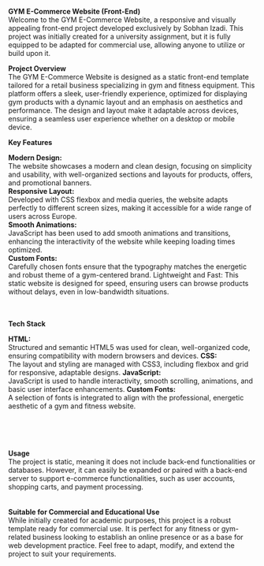 <b>GYM E-Commerce Website (Front-End)  </b> <br>
Welcome to the GYM E-Commerce Website, a responsive and visually appealing front-end project developed exclusively by Sobhan Izadi. This project was initially created for a university assignment, but it is fully equipped to be adapted for commercial use, allowing anyone to utilize or build upon it.


 <b>Project Overview  </b><br>
The GYM E-Commerce Website is designed as a static front-end template tailored for a retail business specializing in gym and fitness equipment. This platform offers a sleek, user-friendly experience, optimized for displaying gym products with a dynamic layout and an emphasis on aesthetics and performance. The design and layout make it adaptable across devices, ensuring a seamless user experience whether on a desktop or mobile device.



<b> Key Features  </b>  <br>

<b>Modern Design:   </b>  <br>
The website showcases a modern and clean design, focusing on simplicity and usability, with well-organized sections and layouts for products, offers, and promotional banners.
<br>
<b>Responsive Layout:   </b>  <br>
Developed with CSS flexbox and media queries, the website adapts perfectly to different screen sizes, making it accessible for a wide range of users across Europe.
<br>
<b>Smooth Animations:   </b>  <br>
JavaScript has been used to add smooth animations and transitions, enhancing the interactivity of the website while keeping loading times optimized.
<br>
<b>Custom Fonts:   </b>  <br>
Carefully chosen fonts ensure that the typography matches the energetic and robust theme of a gym-centered brand.
Lightweight and Fast: This static website is designed for speed, ensuring users can browse products without delays, even in low-bandwidth situations.


<br><br>
<b>Tech Stack  </b>  <br>

<b>HTML:  </b>  <br>
Structured and semantic HTML5 was used for clean, well-organized code, ensuring compatibility with modern browsers and devices.
<b>CSS:  </b>  <br>
The layout and styling are managed with CSS3, including flexbox and grid for responsive, adaptable designs.
<b>JavaScript:  </b>  <br>
JavaScript is used to handle interactivity, smooth scrolling, animations, and basic user interface enhancements.
<b>Custom Fonts:  </b>  <br>
A selection of fonts is integrated to align with the professional, energetic aesthetic of a gym and fitness website.

 <br> <br> <br>

<b>Usage  </b>  <br>
The project is static, meaning it does not include back-end functionalities or databases. However, it can easily be expanded or paired with a back-end server to support e-commerce functionalities, such as user accounts, shopping carts, and payment processing.
  <br>  <br>  <br>
<b>Suitable for Commercial and Educational Use</b>  <br>
While initially created for academic purposes, this project is a robust template ready for commercial use. It is perfect for any fitness or gym-related business looking to establish an online presence or as a base for web development practice. Feel free to adapt, modify, and extend the project to suit your requirements.
